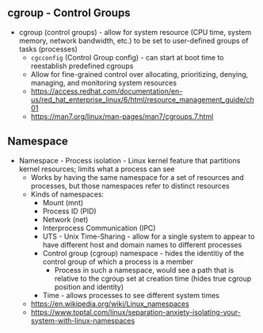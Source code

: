 
## cgroup - Control Groups
- cgroup (control groups) - allow for system resource (CPU time, system memory, network bandwidth, etc.)  to be set to user-defined groups of tasks (processes)
  - `cgcconfig` (Control Group config) - can start at boot time to reestablish predefined cgroups
  -  Allow for fine-grained control over allocating, prioritizing, denying, managing, and monitoring system resources
  - https://access.redhat.com/documentation/en-us/red_hat_enterprise_linux/6/html/resource_management_guide/ch01
  - https://man7.org/linux/man-pages/man7/cgroups.7.html

## Namespace
- Namespace - Process isolation -  Linux kernel feature that partitions kernel resources; limits what a process can see
  - Works by having the same namespace for a set of resources and processes, but those namespaces refer to distinct resources
  -  Kinds of namespaces:
     - Mount (mnt) 
     - Process ID (PID)
     - Network (net)
     - Interprocess Communication (IPC)
      - UTS - Unix Time-Sharing - allow for a single system to appear to have different host and domain names to different processes
      - Control group (cgroup) namespace - hides the identitiy of the control group of which a process is a member
          - Process in such a namespace, would see a path that is relative to the cgroup set at creation time (hides true cgroup position and identity)
	  - Time - allows processes to see different system times
  - https://en.wikipedia.org/wiki/Linux_namespaces
  - https://www.toptal.com/linux/separation-anxiety-isolating-your-system-with-linux-namespaces